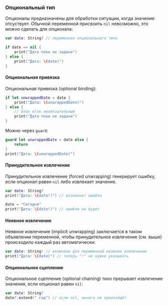 ### Опциональный тип

Опционалы предназначены для обработки ситуации, когда значение отсуствует. Обычной переменной присвоить `nil` невозможно, это можно сделать для опционала:

```swift
var date: String? // переменная опционального типа

if date == nil {
    print("Дата пока не задана")
} else {
    print("Дата: \(date)")
}
```

#### Опциональная привязка

Опциональная привязка (optional binding):

```swift
if let unwrappedDate = date {
    print("Дата: \(unwrappedDate)")
} else {
    // блок else необязательный
    print("Дата пока не задана")
}
```

Можно через `guard`:

```swift
guard let unwrappedDate = date else {
    return
}
print("Дата: \(unwrappedDate)")
```

#### Принудительное извлечение

Принудительное извлечение (forced unwrapping) генерирует ошибку, если опционал равен `nil` либо извлекает значение. 

```swift
var date: String?
print("Дата: \(date!)") // возникнет ошибка

date = "Сегодня"
print("Дата: \(date!)") // ошибки не будет
```

#### Неявное извлечение

Неявное извлечение (implicit unwrapping) заключается в таком объявлении переменной, чтобы принудительное извлечение (см. выше) происходило каждый раз автоматически:

```swift
var date: String! // включили для переменной неявное извлечение
print("Дата: \(date)") // теперь "!" не нужно указывать
```

#### Опциональное сцепление

Опциональное сцепление (optional chaining) тихо прерывает извлечение значения, если опционал равен `nil`:

```swift
var date: String?
date?.extend(" год") // если nil, ничего не произойдёт
```
